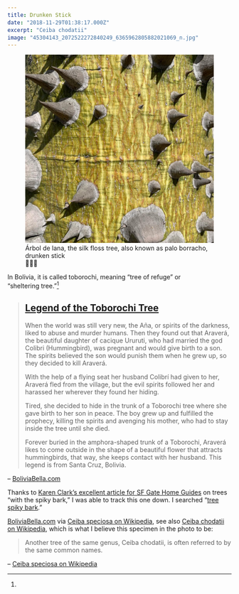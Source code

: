 ```yaml
---
title: Drunken Stick
date: "2018-11-29T01:38:17.000Z"
excerpt: "Ceiba chodatii"
image: "45304143_2072522272840249_6365962805882021069_n.jpg"
---
```


<figure class="mw408">
<img src="45304143_2072522272840249_6365962805882021069_n.jpg"
     alt="Palo Borracho (Ceiba chodatii)" /><br />
<figcaption style="font-style: normal">Árbol de lana, the silk floss tree,
 also known as palo&nbsp;borracho, drunken&nbsp;stick<br />🦠🌵🌴</figcaption>
</figure>

In Bolivia, it is called toborochi, meaning “tree of refuge” or
 “sheltering&nbsp;tree.”[^toborochi]

> ## [Legend of the Toborochi&nbsp;Tree](http://www.boliviabella.com/legend-of-the-toborochi.html)
>
> When the world was still very new, the Aña, or spirits of the darkness, liked to abuse and murder humans. Then they found out that Araverá, the beautiful daughter of cacique Ururuti, who had married the god Colibri (Hummingbird), was pregnant and would give birth to a son. The spirits believed the son would punish them when he grew up, so they decided to kill&nbsp;Araverá.
>
> With the help of a flying seat her husband Colibrí had given to her, Araverá fled from the village, but the evil spirits followed her and harassed her wherever they found her&nbsp;hiding.
>
> Tired, she decided to hide in the trunk of a Toborochi tree where she gave birth to her son in peace. The boy grew up and fulfilled the prophecy, killing the spirits and avenging his mother, who had to stay inside the tree until she&nbsp;died.
>
> Forever buried in the amphora-shaped trunk of a Toborochi, Araverá likes to come outside in the shape of a beautiful flower that attracts hummingbirds, that way, she keeps contact with her husband. This legend is from Santa&nbsp;Cruz,&nbsp;Bolivia.

– [BoliviaBella.com](http://www.boliviabella.com/legend-of-the-toborochi.html)

Thanks to [Karen Clark’s excellent article for SF Gate Home&nbsp;Guides](https://homeguides.sfgate.com/types-trees-spikes-bark-68119.html)
  on trees “with the spiky bark,” I was able to track this one down. I searched
  “[tree spiky&nbsp;bark](https://start.duckduckgo.com/?q=tree+spiky+bark).”

[^toborochi]:
 [BoliviaBella.com](http://www.boliviabella.com/legend-of-the-toborochi.html)
 via
 [Ceiba speciosa on Wikipedia](https://en.wikipedia.org/wiki/Ceiba_speciosa),
 see also
 [Ceiba chodatii on Wikipedia](https://en.wikipedia.org/wiki/Ceiba_chodatii),
 which is what I believe this specimen in the photo to&nbsp;be:

 > Another tree of the same genus, Ceiba chodatii, is often referred to by the
   same common&nbsp;names.

 – [Ceiba speciosa on Wikipedia](https://en.wikipedia.org/wiki/Ceiba_speciosa)
